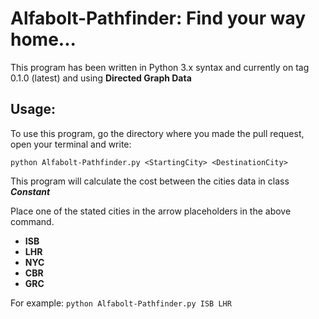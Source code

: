 # Alfabolt-Pathfinder: Find your way home...

This program has been written in Python 3.x syntax and currently on tag 0.1.0 (latest) and using **Directed Graph Data**

## Usage:

To use this program, go the directory where you made the pull request, open your terminal and write:

`python Alfabolt-Pathfinder.py <StartingCity> <DestinationCity>`

This program will calculate the cost between the cities data in class ***Constant*** 

Place one of the stated cities in the arrow placeholders in the above command.
* **ISB** 
* **LHR** 
* **NYC** 
* **CBR** 
* **GRC** 

For example: `python Alfabolt-Pathfinder.py ISB LHR`
